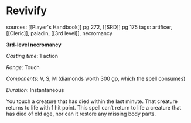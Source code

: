 # Revivify
sources: [[Player's Handbook]] pg 272, [[SRD]] pg 175
tags: artificer, [[Cleric]], paladin, [[3rd level]], necromancy

**3rd-level necromancy**

*Casting time*: 1 action

*Range*: Touch

*Components*: V, S, M (diamonds worth 300 gp, which the spell consumes)

*Duration*: Instantaneous

You touch a creature that has died within the last minute. That creature returns to life with 1 hit point. This spell can’t return to life a creature that has died of old age, nor can it restore any missing body parts.
